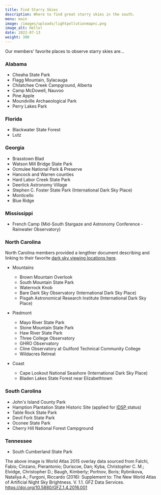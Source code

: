 ```yaml
---
title: Find Starry Skies
description: Where to find great starry skies in the south.
menu: main
image: /images/uploads/lightpollutionmapnc.png
image_alt: Hello!
date: 2022-07-13
weight: 300
---
```

Our members' favorite places to observe starry skies are...

### Alabama

* Cheaha State Park
* Flagg Mountain, Sylacauga
* Chilatchee Creek Campground, Alberta
* Camp McDowell, Nauvoo 
* Pine Apple  
* Moundville Archaeological Park
* P﻿erry Lakes Park

### Florida

* Blackwater State Forest
* Lutz

### Georgia

* Brasstown Blad
* Watson Mill Bridge State Park
* Ocmulee National Park & Preserve
* Hancock and Warren counties
* Hard Labor Creek State Park
* Deerlick Astronomy Village
* Stephen C. Foster State Park (International Dark Sky Place)
* Monticello
* Blue Ridge

### Mississippi

* French Camp (Mid-South Stargaze and Astronomy Conference - Rainwater Observatory)

### N﻿orth Carolina

N﻿orth Carolina members provided a lengthier document describing and linking to their favorite [dark sky viewing locations here](https://docs.google.com/document/d/1M-eM4DLpCcLDzfcOXNKjPpyR7FL36h3kon4jD7g30E4/edit?usp=sharing).

* M﻿ountains

  * B﻿rown Mountain Overlook
  * S﻿outh Mountain State Park
  * W﻿aterrock Knob
  * Bare Dark Sky Observatory (International Dark Sky Place)
  * P﻿isgah Astronomical Research Institute (International Dark Sky Place)
* P﻿iedmont

  * M﻿ayo River State Park
  * S﻿tone Mountain State Park
  * H﻿aw River State Park
  * Three College Observatory
  * G﻿HRO Observatory
  * C﻿line Observatory at Guilford Technical Community College
  * W﻿ildacres Retreat
* C﻿oast

  * C﻿ape Lookout National Seashore (International Dark Sky Place)
  * B﻿laden Lakes State Forest near Elizabethtown

### South Carolina

* John's Island County Park
* Hamption Plantation State Historic Site (applied for [IDSP ](https://www.darksky.org/our-work/conservation/idsp/)status)
* T﻿able Rock State Park
* D﻿evil Fork State Park
* O﻿conee State Park
* C﻿herry Hill National Forest Campground

### Tennessee

* South Cumberland State Park

The above image is World Atlas 2015 overlay data sourced from Falchi, Fabio; Cinzano, Pierantonio; Duriscoe, Dan; Kyba, Christopher C. M.; Elvidge, Christopher D.; Baugh, Kimberly; Portnov, Boris; Rybnikova, Nataliya A.; Furgoni, Riccardo (2016): Supplement to: The New World Atlas of Artificial Night Sky Brightness. V. 1.1. GFZ Data Services. https://doi.org/10.5880/GFZ.1.4.2016.001